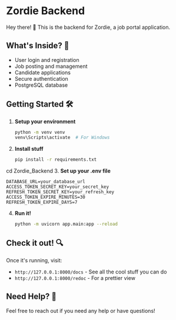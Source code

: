 # Zordie Backend

Hey there! 👋 This is the backend for Zordie, a job portal application.

## What's Inside? 🚀

- User login and registration
- Job posting and management
- Candidate applications
- Secure authentication
- PostgreSQL database

## Getting Started 🛠️

1. **Setup your environment**
   ```bash
   python -m venv venv
   venv\Scripts\activate  # For Windows
   ```

2. **Install stuff**
   ```bash
   pip install -r requirements.txt
   ```
cd Zordie_Backend
3. **Set up your .env file**
   ```
   DATABASE_URL=your_database_url
   ACCESS_TOKEN_SECRET_KEY=your_secret_key
   REFRESH_TOKEN_SECRET_KEY=your_refresh_key
   ACCESS_TOKEN_EXPIRE_MINUTES=30
   REFRESH_TOKEN_EXPIRE_DAYS=7
   ```

4. **Run it!**
   ```bash
   python -m uvicorn app.main:app --reload
   ```

## Check it out! 🔍

Once it's running, visit:
- `http://127.0.0.1:8000/docs` - See all the cool stuff you can do
- `http://127.0.0.1:8000/redoc` - For a prettier view

## Need Help? 🤝

Feel free to reach out if you need any help or have questions! 